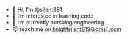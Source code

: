- 👋 Hi, I’m @silent881
- 👀 I’m interested in learning code 
- 🌱 I’m currently pursuing engineering
- 📫 reach me on knightsilent819@gmsil.com

<!---
silent881/silent881 is a ✨ special ✨ repository because its `README.md` (this file) appears on your GitHub profile.
You can click the Preview link to take a look at your changes.
--->
